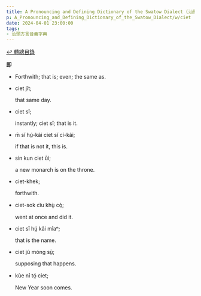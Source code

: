 ```yaml
---
title: A Pronouncing and Defining Dictionary of the Swatow Dialect (汕頭方言音義字典) / ciet
p: A_Pronouncing_and_Defining_Dictionary_of_the_Swatow_Dialect/w/ciet
date: 2024-04-01 23:00:00
tags: 
- 汕頭方言音義字典
---
```


[↩️ 轉總目錄](/A_Pronouncing_and_Defining_Dictionary_of_the_Swatow_Dialect)


**即**
- Forthwith; that is; even; the same as.

- ciet jît;

  that same day.

- ciet sî;

  instantly; ciet sĭ; that is it.

- m̄ sĭ hṳ́-kâi ciet sĭ cí-kâi;

  if that is not it, this is.

- sin kun ciet ūi;

  a new monarch is on the throne.

- ciet-khek;

  forthwith.

- ciet-sok cĭu khṳ̀ cò̤;

  went at once and did it.

- ciet sĭ hṳ́ kâi mîaⁿ;

  that is the name.

- ciet jû móng sṳ̄;

  supposing that happens.

- kùe nî tó̤ ciet;

  New Year soon comes.
